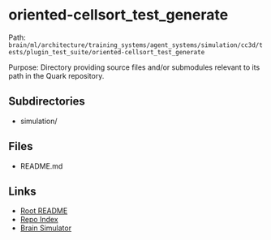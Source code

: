 # oriented-cellsort_test_generate

Path: `brain/ml/architecture/training_systems/agent_systems/simulation/cc3d/tests/plugin_test_suite/oriented-cellsort_test_generate`

Purpose: Directory providing source files and/or submodules relevant to its path in the Quark repository.

## Subdirectories
- simulation/

## Files
- README.md

## Links
- [Root README](../../../../../../../../../README.md)
- [Repo Index](../../../../../../../../../repo_index.json)
- [Brain Simulator](../../../../../../../../../brain/architecture/brain_simulator.py)
